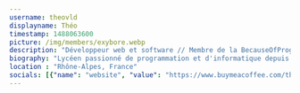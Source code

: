 ```yaml
---
username: theovld
displayname: Théo
timestamp: 1488063600
picture: /img/members/exybore.webp
description: "Développeur web et software // Membre de la BecauseOfProg // Webmaster et rédacteur"
biography: "Lycéen passionné de programmation et d'informatique depuis plus de 3 ans. De temps à autre, je m'essaie à d'autres domaines tels que l'électronique ou les puzzles type Rubik's Cube."
location : "Rhône-Alpes, France"
socials: [{"name": "website", "value": "https://www.buymeacoffee.com/theovidal"}, {"name": "github", "value": "theovidal"}, {"name": "twitter", "value": "theovlld"}]
---
```

